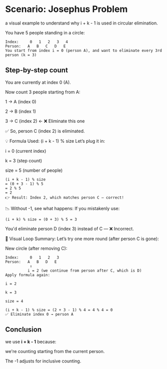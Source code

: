 
# Scenario: Josephus Problem

a visual example to understand why i + k - 1 is used in circular elimination.

You have 5 people standing in a circle:

```
Index:     0   1   2   3   4
Person:   A   B   C   D   E
You start from index i = 0 (person A), and want to eliminate every 3rd person (k = 3)
```
## Step-by-step count
You are currently at index 0 (A).

Now count 3 people starting from A:

1 → A (index 0)

2 → B (index 1)

3 → C (index 2) ← ❌ Eliminate this one

✅ So, person C (index 2) is eliminated.

💡 Formula Used: (i + k - 1) % size
Let’s plug it in:

i = 0 (current index)

k = 3 (step count)

size = 5 (number of people)

```
(i + k - 1) % size
= (0 + 3 - 1) % 5
= 2 % 5
= 2
👉 Result: Index 2, which matches person C — correct!
```

📉 Without -1, see what happens:
If you mistakenly use:
```
(i + k) % size = (0 + 3) % 5 = 3
```

You'd eliminate person D (index 3) instead of C — ❌ Incorrect.

🔁 Visual Loop Summary:
Let’s try one more round (after person C is gone):

New circle (after removing C):

```
Index:     0   1   2   3
Person:   A   B   D   E
           ↑
          i = 2 (we continue from person after C, which is D)
Apply formula again:

i = 2

k = 3

size = 4
```

```
(i + k - 1) % size = (2 + 3 - 1) % 4 = 4 % 4 = 0
✅ Eliminate index 0 → person A
```

## Conclusion
we use **i + k - 1** because:

we're counting starting from the current person.

The -1 adjusts for inclusive counting.

